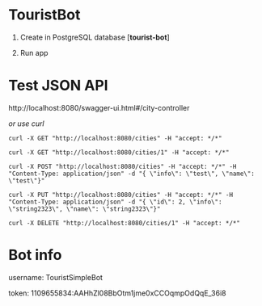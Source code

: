 # TouristBot
1. Create in PostgreSQL database [**tourist-bot**]

2. Run app

# Test JSON API
http://localhost:8080/swagger-ui.html#/city-controller

_or use curl_

`curl -X GET "http://localhost:8080/cities" -H "accept: */*"`

`curl -X GET "http://localhost:8080/cities/1" -H "accept: */*"`

`curl -X POST "http://localhost:8080/cities" -H "accept: */*" -H "Content-Type: application/json" -d "{ \"info\": \"test\", \"name\": \"test\"}"`

`curl -X PUT "http://localhost:8080/cities" -H "accept: */*" -H "Content-Type: application/json" -d "{ \"id\": 2, \"info\": \"string2323\", \"name\": \"string2323\"}"`

`curl -X DELETE "http://localhost:8080/cities/1" -H "accept: */*"`

# Bot info
username: TouristSimpleBot

token: 1109655834:AAHhZl08BbOtm1jme0xCCOqmpOdQqE_36i8

